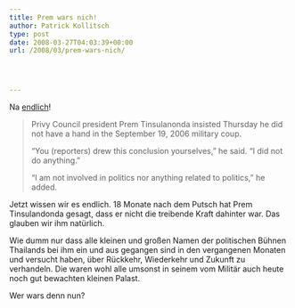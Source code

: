 ```yaml
---
title: Prem wars nich!
author: Patrick Kollitsch
type: post
date: 2008-03-27T04:03:39+00:00
url: /2008/03/prem-wars-nich/




---
```

Na [endlich][1]!

> Privy Council president Prem Tinsulanonda insisted Thursday he did not have a hand in the September 19, 2006 military coup.
> 
> &#8220;You (reporters) drew this conclusion yourselves,&#8221; he said. &#8220;I did not do anything.&#8221;
> 
> &#8220;I am not involved in politics nor anything related to politics,&#8221; he added. 

Jetzt wissen wir es endlich. 18 Monate nach dem Putsch hat Prem Tinsulandonda gesagt, dass er nicht die treibende Kraft dahinter war. Das glauben wir ihm nat&uuml;rlich. 

Wie dumm nur dass alle kleinen und gro&szlig;en Namen der politischen B&uuml;hnen Thailands bei ihm ein und aus gegangen sind in den vergangenen Monaten und versucht haben, &uuml;ber R&uuml;ckkehr, Wiederkehr und Zukunft zu verhandeln. Die waren wohl alle umsonst in seinem vom Milit&auml;r auch heute noch gut bewachten kleinen Palast.

Wer wars denn nun?

 [1]: http://www.bangkokpost.com/breaking_news/breakingnews.php?id=126761